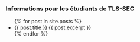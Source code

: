 ### Informations pour les étudiants de TLS-SEC
<ul> 
  {% for post in site.posts %} 
    <li> 
      <a href="{{ post.url }}">{{ post.title }}</a> 
      {{ post.excerpt }} 
    </li> 
  {% endfor %} 
</ul>

